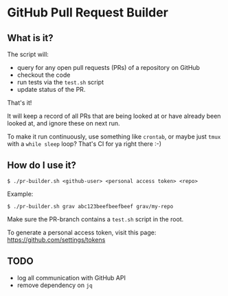 # GitHub Pull Request Builder

## What is it?

The script will:
- query for any open pull requests (PRs) of a repository on GitHub
- checkout the code 
- run tests via the `test.sh` script
- update status of the PR.

That's it!

It will keep a record of all PRs that are being looked at or have already been looked at,
and ignore these on next run.

To make it run continuously, use something like `crontab`, or maybe just `tmux` with a `while sleep` loop? 
That's CI for ya right there :-)

## How do I use it?

```
$ ./pr-builder.sh <github-user> <personal access token> <repo>
```

Example:

```
$ ./pr-builder.sh grav abc123beefbeefbeef grav/my-repo
```

Make sure the PR-branch contains a `test.sh` script in the root.

To generate a personal access token, visit this page:
https://github.com/settings/tokens

## TODO
- log all communication with GitHub API
- remove dependency on `jq`
